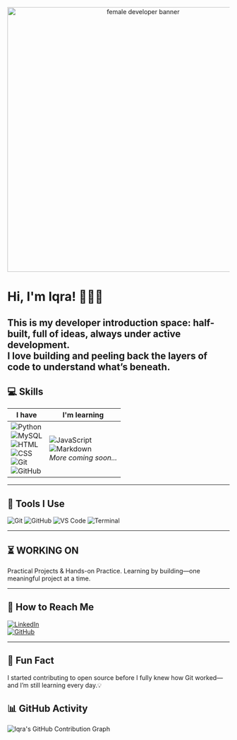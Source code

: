 <p align="center">
  <img src="https://media.giphy.com/media/L1R1tvI9svkIWwpVYr/giphy.gif" alt="female developer banner" width="600" />
</p>

# Hi, I'm Iqra! 🙋🏻‍♀️  
This is my developer introduction space: half-built, full of ideas, always under active development.  
I love building and peeling back the layers of code to understand what’s beneath.
---

## 💻 Skills

| **I have** | **I'm learning** |
|------------|------------------|
| ![Python](https://img.shields.io/badge/Python-3776AB?style=for-the-badge&logo=python&logoColor=white)<br>![MySQL](https://img.shields.io/badge/MySQL-005C84?style=for-the-badge&logo=mysql&logoColor=white)<br>![HTML](https://img.shields.io/badge/HTML-E34F26?style=for-the-badge&logo=html5&logoColor=white)<br>![CSS](https://img.shields.io/badge/CSS-1572B6?style=for-the-badge&logo=css3&logoColor=white)<br>![Git](https://img.shields.io/badge/Git-F05032?style=for-the-badge&logo=git&logoColor=white)<br>![GitHub](https://img.shields.io/badge/GitHub-181717?style=for-the-badge&logo=github&logoColor=white) | ![JavaScript](https://img.shields.io/badge/JavaScript-F7DF1E?style=for-the-badge&logo=javascript&logoColor=black)<br>![Markdown](https://img.shields.io/badge/Markdown-000000?style=for-the-badge&logo=markdown&logoColor=white)<br>_More coming soon..._ |

---

## 📌 Tools I Use  
![Git](https://img.shields.io/badge/Git-F05032?style=for-the-badge&logo=git&logoColor=white)
![GitHub](https://img.shields.io/badge/GitHub-181717?style=for-the-badge&logo=github&logoColor=white)
![VS Code](https://img.shields.io/badge/VS_Code-007ACC?style=for-the-badge&logo=visual-studio-code&logoColor=white)
![Terminal](https://img.shields.io/badge/Terminal-000000?style=for-the-badge&logo=windows-terminal&logoColor=white)

---

## ⏳ WORKING ON
Practical Projects & Hands-on Practice.
Learning by building—one meaningful project at a time.

---

## 📨 How to Reach Me  
[![LinkedIn](https://img.shields.io/badge/LinkedIn-blue?style=for-the-badge&logo=linkedin)](https://linkedin.com/in/iqra-khan-9690a1364)  
[![GitHub](https://img.shields.io/badge/GitHub-black?style=for-the-badge&logo=github)](https://github.com/iqra-codes)

---

## 🧩 Fun Fact  
I started contributing to open source before I fully knew how Git worked—and I’m still learning every day.💡

## 📊 GitHub Activity
![Iqra's GitHub Contribution Graph](https://github-readme-activity-graph.vercel.app/graph?username=iqra-codes&theme=github-dark&hide_border=true)
